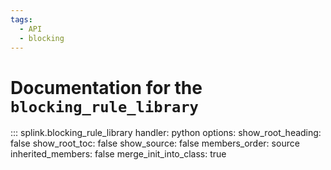 ```yaml
---
tags:
  - API
  - blocking
---
```

# Documentation for the `blocking_rule_library`

::: splink.blocking_rule_library
    handler: python
    options:
      show_root_heading: false
      show_root_toc: false
      show_source: false
      members_order: source
      inherited_members: false
      merge_init_into_class: true




